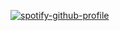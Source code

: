 [![spotify-github-profile](https://spotify-github-profile.vercel.app/api/view?uid=karpent22&cover_image=true&theme=novatorem&show_offline=false&background_color=121212&interchange=false&bar_color=53b14f&bar_color_cover=true)](https://spotify-github-profile.vercel.app/api/view?uid=karpent22&redirect=true)
